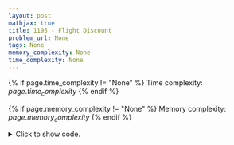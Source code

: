```yaml
---
layout: post
mathjax: true
title: 1195 - Flight Discount
problem_url: None
tags: None
memory_complexity: None
time_complexity: None
---
```




{% if page.time_complexity != "None" %}
Time complexity: ${{ page.time_complexity }}$
{% endif %}

{% if page.memory_complexity != "None" %}
Memory complexity: ${{ page.memory_complexity }}$
{% endif %}

<details>
<summary>
<p style="display:inline">Click to show code.</p>
</summary>
```cpp
{% raw %}
using namespace std;
using ll = long long;
using vll = vector<ll>;
using vii = vector<pair<int, int>>;
using viii = vector<array<int, 3>>;
const ll INF = 1e16;
vll dijkstra(vii g[], int n, int src)
{
    vector<long long> distance(n + 1, INF);
    vector<bool> processed(n + 1, false);
    priority_queue<pair<ll, int>> q;
    distance[src] = 0;
    q.push({0, src});
    while (!q.empty())
    {
        int u = q.top().second;
        q.pop();
        if (processed[u])
            continue;
        processed[u] = true;
        for (auto [v, c] : g[u])
        {
            if (distance[u] + c < distance[v])
            {
                distance[v] = distance[u] + c;
                q.push({-distance[v], v});
            }
        }
    }
    return distance;
}
int main(void)
{
    int n, m, u, v, c;
    cin >> n >> m;
    vii g[n + 1], gi[n + 1];
    viii edges(m);
    for (int i = 0; i < m; ++i)
    {
        cin >> u >> v >> c;
        g[u].emplace_back(v, c);
        gi[v].emplace_back(u, c);
        edges[i] = {u, v, c};
    }
    auto from_src = dijkstra(g, n, 1);
    auto to_dst = dijkstra(gi, n, n);
    ll ans = INF;
    for (auto [u, v, c] : edges)
        ans = min(ans, from_src[u] + c / 2 + to_dst[v]);
    cout << ans << endl;
    return 0;
}

{% endraw %}
```
</details>

